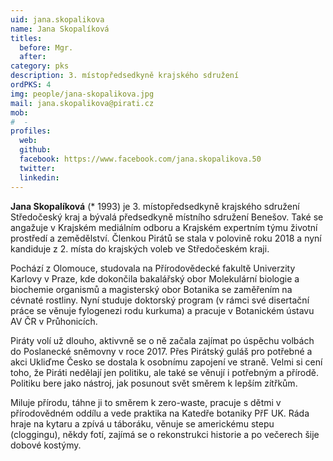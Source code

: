 ```yaml
---
uid: jana.skopalikova
name: Jana Skopalíková
titles:
  before: Mgr.
  after: 
category: pks
description: 3. místopředsedkyně krajského sdružení
ordPKS: 4
img: people/jana-skopalikova.jpg
mail: jana.skopalikova@pirati.cz
mob:
#  - 
profiles:
  web:
  github:
  facebook: https://www.facebook.com/jana.skopalikova.50
  twitter:
  linkedin:
---
```


**Jana Skopalíková** (* 1993) je 3. místopředsedkyně krajského sdružení Středočeský kraj a bývalá předsedkyně místního sdružení Benešov. Také se angažuje v Krajském mediálním odboru a Krajském expertním týmu životní prostředí a zemědělství. Členkou Pirátů se stala v polovině roku 2018 a nyní kandiduje z 2. místa do krajských voleb ve Středočeském kraji.

Pochází z Olomouce, studovala na Přírodovědecké fakultě Univerzity Karlovy v Praze, kde dokončila bakalářský obor Molekulární biologie a biochemie organismů a magisterský obor Botanika se zaměřením na cévnaté rostliny. Nyní studuje doktorský program (v rámci své disertační práce se věnuje fylogenezi rodu kurkuma) a pracuje v Botanickém ústavu AV ČR v Průhonicích.

Piráty volí už dlouho, aktivvně se o ně začala zajímat po úspěchu volbách do Poslanecké sněmovny v roce 2017. Přes Pirátský guláš pro potřebné a akci Ukliďme Česko se dostala k osobnímu zapojení ve straně. Velmi si cení toho, že Piráti nedělají jen politiku, ale také se věnují i potřebným a přírodě. Politiku bere jako nástroj, jak posunout svět směrem k lepším zítřkům.

Miluje přírodu, táhne ji to směrem k zero-waste, pracuje s dětmi v přírodovědném oddílu a vede praktika na Katedře botaniky PřF UK. Ráda hraje na kytaru a zpívá u táboráku, věnuje se americkému stepu (cloggingu), někdy fotí, zajímá se o rekonstrukci historie a po večerech šije dobové kostýmy.

